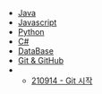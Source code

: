 * [Java]()
* [Javascript]()
* [Python]()
* [C#]()
* [DataBase]()
* [Git & GitHub]()
* - [210914 - Git 시작](./Git/210914.md)